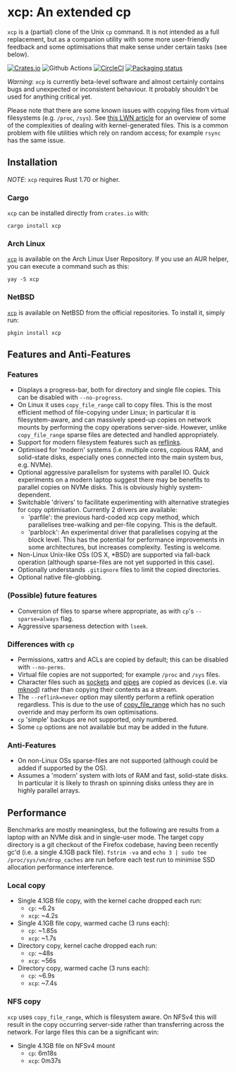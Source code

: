 # xcp: An extended cp

`xcp` is a (partial) clone of the Unix `cp` command. It is not intended as a
full replacement, but as a companion utility with some more user-friendly
feedback and some optimisations that make sense under certain tasks (see
below).

[![Crates.io](https://img.shields.io/crates/v/xcp.svg?colorA=777777)](https://crates.io/crates/xcp) 
![Github Actions](https://github.com/tarka/xcp/actions/workflows/tests.yml/badge.svg)
[![CircleCI](https://circleci.com/gh/tarka/xcp.svg?style=shield)](https://circleci.com/gh/tarka/xcp)
[![Packaging status](https://repology.org/badge/tiny-repos/xcp.svg)](https://repology.org/project/xcp/versions)

*Warning*: `xcp` is currently beta-level software and almost certainly contains
bugs and unexpected or inconsistent behaviour. It probably shouldn't be used for
anything critical yet.

Please note that there are some known issues with copying files from virtual
filesystems (e.g. `/proc`, `/sys`). See [this LWN
article](https://lwn.net/Articles/846403/) for an overview of some of the
complexities of dealing with kernel-generated files.  This is a common problem
with file utilities which rely on random access; for example `rsync` has the
same issue.

## Installation

*NOTE*: `xcp` requires Rust 1.70 or higher.

### Cargo

`xcp` can be installed directly from `crates.io` with:
```
cargo install xcp
```

### Arch Linux

[`xcp`](https://aur.archlinux.org/packages/xcp/) is available on the Arch Linux User Repository. If you use an AUR helper, you can execute a command such as this:
```
yay -S xcp
```

### NetBSD
[`xcp`](https://pkgsrc.se/sysutils/xcp) is available on NetBSD from the official repositories. To install it, simply run:
```
pkgin install xcp
```

## Features and Anti-Features

### Features

* Displays a progress-bar, both for directory and single file copies. This can
  be disabled with `--no-progress`.
* On Linux it uses `copy_file_range` call to copy files. This is the most
  efficient method of file-copying under Linux; in particular it is
  filesystem-aware, and can massively speed-up copies on network mounts by
  performing the copy operations server-side. However, unlike `copy_file_range`
  sparse files are detected and handled appropriately.
* Support for modern filesystem features such as [reflinks](https://btrfs.readthedocs.io/en/latest/Reflink.html).
* Optimised for 'modern' systems (i.e. multiple cores, copious RAM, and
  solid-state disks, especially ones connected into the main system bus,
  e.g. NVMe).
* Optional aggressive parallelism for systems with parallel IO. Quick
  experiments on a modern laptop suggest there may be benefits to parallel
  copies on NVMe disks. This is obviously highly system-dependent.
* Switchable 'drivers' to facilitate experimenting with alternative strategies
  for copy optimisation. Currently 2 drivers are available:
  * 'parfile': the previous hard-coded xcp copy method, which parallelises
    tree-walking and per-file copying. This is the default.
  * 'parblock': An experimental driver that parallelises copying at the block
    level. This has the potential for performance improvements in some
    architectures, but increases complexity. Testing is welcome.
* Non-Linux Unix-like OSs (OS X, *BSD) are supported via fall-back operation
  (although sparse-files are not yet supported in this case).
* Optionally understands `.gitignore` files to limit the copied directories.
* Optional native file-globbing.

### (Possible) future features

* Conversion of files to sparse where appropriate, as with `cp`'s
  `--sparse=always` flag.
* Aggressive sparseness detection with `lseek`.

### Differences with `cp`

* Permissions, xattrs and ACLs are copied by default; this can be disabled with
  `--no-perms`.
* Virtual file copies are not supported; for example `/proc` and `/sys` files.
* Character files such as [sockets](https://man7.org/linux/man-pages/man7/unix.7.html) and
  [pipes](https://man7.org/linux/man-pages/man3/mkfifo.3.html) are copied as
  devices (i.e. via [mknod](https://man7.org/linux/man-pages/man2/mknod.2.html))
  rather than copying their contents as a stream.
* The `--reflink=never` option may silently perform a reflink operation
  regardless. This is due to the use of
  [copy_file_range](https://man7.org/linux/man-pages/man2/copy_file_range.2.html)
  which has no such override and may perform its own optimisations.
* `cp` 'simple' backups are not supported, only numbered.
* Some `cp` options are not available but may be added in the future.

### Anti-Features

* On non-Linux OSs sparse-files are not supported (although could be added if
  supported by the OS).
* Assumes a 'modern' system with lots of RAM and fast, solid-state disks. In
  particular it is likely to thrash on spinning disks unless they are in highly
  parallel arrays.

## Performance

Benchmarks are mostly meaningless, but the following are results from a laptop
with an NVMe disk and in single-user mode. The target copy directory is a git
checkout of the Firefox codebase, having been recently gc'd (i.e. a single 4.1GB
pack file). `fstrim -va` and `echo 3 | sudo tee /proc/sys/vm/drop_caches` are
run before each test run to minimise SSD allocation performance interference.

### Local copy

* Single 4.1GB file copy, with the kernel cache dropped each run:
    * `cp`: ~6.2s
    * `xcp`: ~4.2s
* Single 4.1GB file copy, warmed cache (3 runs each):
    * `cp`: ~1.85s
    * `xcp`: ~1.7s
* Directory copy, kernel cache dropped each run:
    * `cp`: ~48s
    * `xcp`: ~56s
* Directory copy, warmed cache (3 runs each):
    * `cp`: ~6.9s
    * `xcp`: ~7.4s

### NFS copy

`xcp` uses `copy_file_range`, which is filesystem aware. On NFSv4 this will result
in the copy occurring server-side rather than transferring across the network. For
large files this can be a significant win:

* Single 4.1GB file on NFSv4 mount
    * `cp`: 6m18s
    * `xcp`: 0m37s
